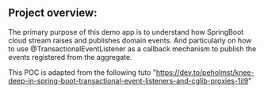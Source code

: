 ## Project overview:
The primary purpose of this demo app is to understand how SpringBoot cloud stream raises and publishes domain events.
And particularly on how to use @TransactionalEventListener as a callback mechanism to publish the events registered from the aggregate. 
 
This POC is adapted from the following tuto "https://dev.to/peholmst/knee-deep-in-spring-boot-transactional-event-listeners-and-cglib-proxies-1il9"